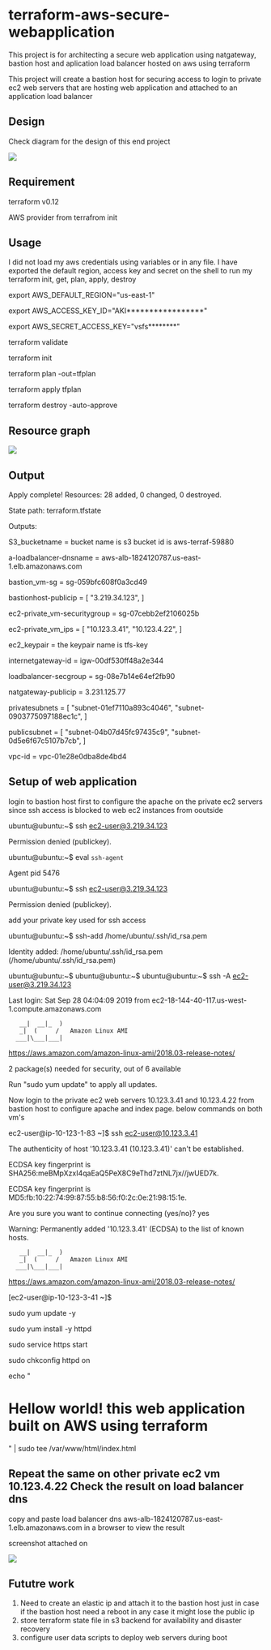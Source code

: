 # terraform-aws-secure-webapplication
This project is for architecting a secure web application using natgateway, bastion host and aplication load balancer hosted on aws using terraform 

This project will create a bastion host for securing access to login to private ec2 web servers that are hosting web application and attached to an application load balancer



Design
-------------------------
Check diagram for the design of this end project

![](images/lab_diagram_CreatingSecureWebApplicationFromScratch.png) 

Requirement
--------------------------
terraform v0.12

AWS provider from terrafrom init


Usage
-----------------------------------

I did not load my aws credentials using variables or in any file. I have exported the default region, access key and secret on the shell to run my terraform init, get, plan, apply, destroy

export AWS_DEFAULT_REGION="us-east-1"

export AWS_ACCESS_KEY_ID="AKI*****************"

export AWS_SECRET_ACCESS_KEY="vsfs********"

terraform validate

terraform init

terraform plan -out=tfplan

terraform apply tfplan

terraform destroy -auto-approve

Resource graph
--------------------------------
![](images/resource-graph.svg)


Output
--------------------------------------------
Apply complete! Resources: 28 added, 0 changed, 0 destroyed.

State path: terraform.tfstate

Outputs:

S3_bucketname = bucket name is s3 bucket id is aws-terraf-59880

a-loadbalancer-dnsname = aws-alb-1824120787.us-east-1.elb.amazonaws.com

bastion_vm-sg = sg-059bfc608f0a3cd49

bastionhost-publicip = [
  "3.219.34.123",
]

ec2-private_vm-securitygroup = sg-07cebb2ef2106025b

ec2-private_vm_ips = [
  "10.123.3.41",
  "10.123.4.22",
]

ec2_keypair = the keypair name is tfs-key

internetgateway-id = igw-00df530ff48a2e344

loadbalancer-secgroup = sg-08e7b14e64ef2fb90

natgateway-publicip = 3.231.125.77

privatesubnets = [
  "subnet-01ef7110a893c4046",
  "subnet-0903775097188ec1c",
]

publicsubnet = [
  "subnet-04b07d45fc97435c9",
  "subnet-0d5e6f67c5107b7cb",
]

vpc-id = vpc-01e28e0dba8de4bd4


Setup of web application
---------------------------------------------------
login to bastion host first to configure the apache on the private ec2 servers since ssh access is blocked to web ec2 instances from ooutside


ubuntu@ubuntu:~$ ssh ec2-user@3.219.34.123

Permission denied (publickey).

ubuntu@ubuntu:~$ eval `ssh-agent`

Agent pid 5476

ubuntu@ubuntu:~$ ssh ec2-user@3.219.34.123

Permission denied (publickey).

add your private key used for ssh access 

ubuntu@ubuntu:~$ ssh-add /home/ubuntu/.ssh/id_rsa.pem 

Identity added: /home/ubuntu/.ssh/id_rsa.pem (/home/ubuntu/.ssh/id_rsa.pem)

ubuntu@ubuntu:~$ 
ubuntu@ubuntu:~$ 
ubuntu@ubuntu:~$ ssh -A ec2-user@3.219.34.123

Last login: Sat Sep 28 04:04:09 2019 from ec2-18-144-40-117.us-west-1.compute.amazonaws.com

       __|  __|_  )
       _|  (     /   Amazon Linux AMI
      ___|\___|___|


https://aws.amazon.com/amazon-linux-ami/2018.03-release-notes/

2 package(s) needed for security, out of 6 available

Run "sudo yum update" to apply all updates.


Now login to the private ec2 web servers 10.123.3.41 and 10.123.4.22 from bastion host to configure apache and index page. below commands on both vm's
 
 ec2-user@ip-10-123-1-83 ~]$ ssh ec2-user@10.123.3.41

The authenticity of host '10.123.3.41 (10.123.3.41)' can't be established.

ECDSA key fingerprint is SHA256:meBMpXzxI4qaEaQ5PeX8C9eThd7ztNL7jx//jwUED7k.

ECDSA key fingerprint is MD5:fb:10:22:74:99:87:55:b8:56:f0:2c:0e:21:98:15:1e.

Are you sure you want to continue connecting (yes/no)? yes

Warning: Permanently added '10.123.3.41' (ECDSA) to the list of known hosts.

       __|  __|_  )
       _|  (     /   Amazon Linux AMI
      ___|\___|___|


https://aws.amazon.com/amazon-linux-ami/2018.03-release-notes/

[ec2-user@ip-10-123-3-41 ~]$ 

  sudo yum update -y

  sudo yum install -y httpd

  sudo service https start

  sudo chkconfig httpd on

  echo "<h1>Hellow world! this web application built on AWS using terraform</h1>" | sudo tee /var/www/html/index.html


Repeat the same on other private ec2 vm 10.123.4.22
Check the result on load balancer dns
------------------------------------------
copy and paste load balancer dns aws-alb-1824120787.us-east-1.elb.amazonaws.com in a browser to view the result

screenshot attached on 

![](images/alb-apache.PNG)

Fututre work
------------------------

1. Need to create an elastic ip and attach it to the bastion host just in case if the bastion host need a reboot in any case it might lose the public ip 
2. store terraform state file in s3 backend for availability and disaster recovery
3. configure user data scripts to deploy  web servers during boot

